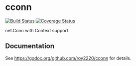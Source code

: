 # cconn

[![Build Status](https://travis-ci.com/roy2220/cconn.svg?branch=master)](https://travis-ci.com/roy2220/cconn) [![Coverage Status](https://codecov.io/gh/roy2220/cconn/branch/master/graph/badge.svg)](https://codecov.io/gh/roy2220/cconn)

net.Conn with Context support

## Documentation

See https://godoc.org/github.com/roy2220/cconn for details.
